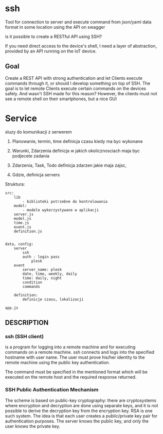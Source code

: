 # ssh
Tool for connection to server and execute command from json/yaml data format in some location using the API on swagger

 is it possible to create a RESTful API using SSH?

If you need direct access to the device's shell, I need a layer of abstraction, provided by an API running on the IoT device. 

## Goal
Create a REST API with strong authentication and let Clients execute commands through it, or should I develop something on top of SSH. The goal is to let remote Clients execute certain commands on the devices safely. And wasn't SSH made for this reason? However, the clients must not see a remote shell on their smartphones, but a nice GUI


# Service
sluzy do komunikacji z serwerem

1. Planowanie, termin, time
definicja czasu kiedy ma byc wykonane

2. Warunki, Zdarzenia
definicja w jakich okolicznosciach maja byc podjecete zadania

3. Zdarzenia, Task, Todo
definicja zdarzen jakie maja zajsc, 

4. Gdzie, definicja servers



Struktura:
    
    src:
        lib
            - biblioteki potrzebne do kontrolowania
        model:
            - modele wykorzystywane w aplikacji
        server.js
        model.js
        time.js
        event.js
        definition.js
        
        
    data, config:
        server 
            ssh
            auth - login pass
                plesk
        event
            server_name: plesk
            date, time, weekly, daily
            time: daily, night
            condition
            commands
         
        definition:
            definicje czasu, lokalizacji
            
    app.js
        
       
        
## DESCRIPTION

### ssh (SSH client)
 is a program for logging into a remote machine and for executing commands on a remote machine. ssh connects and logs into the specified hostname with user name. The user must prove his/her identity to the remote machine using the public key authentication.

The command must be specified in the mentioned format which will be executed on the remote host and the required response returned.
### SSH Public Authentication Mechanism

The scheme is based on public-key cryptography: there are cryptosystems where encryption and decryption are done using separate keys, and it is not possible to derive the decryption key from the encryption key. RSA is one such system. The idea is that each user creates a public/private key pair for authentication purposes. The server knows the public key, and only the user knows the private key. 

            